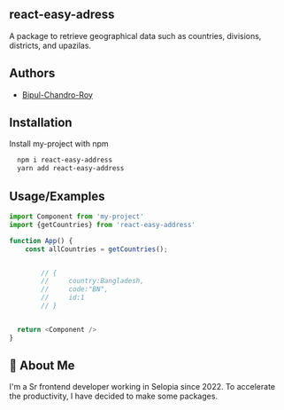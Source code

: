## react-easy-adress

A package to retrieve geographical data such as countries, divisions, districts, and upazilas.


## Authors

- [Bipul-Chandro-Roy](https://www.github.com/sbipul)

## Installation

Install my-project with npm

```bash
  npm i react-easy-address
  yarn add react-easy-address
```

## Usage/Examples

```javascript
import Component from 'my-project'
import {getCountries} from 'react-easy-address'

function App() {
    const allCountries = getCountries();


        // {
        //     country:Bangladesh,
        //     code:"BN",
        //     id:1
        // }


  return <Component />
}
```


## 🚀 About Me
I'm a Sr frontend developer working in Selopia since 2022. To accelerate the productivity, I have decided to make some packages.

